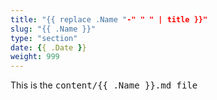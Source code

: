 ```yaml
---
title: "{{ replace .Name "-" " " | title }}"
slug: "{{ .Name }}"
type: "section"
date: {{ .Date }}
weight: 999
---
```

This is the <kbd>content/{{ .Name }}.md</kdb> file
